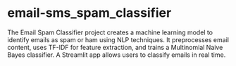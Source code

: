 # email-sms_spam_classifier
The Email Spam Classifier project creates a machine learning model to identify emails as spam or ham using NLP techniques. It preprocesses email content, uses TF-IDF for feature extraction, and trains a Multinomial Naive Bayes classifier. A Streamlit app allows users to classify emails in real time.
